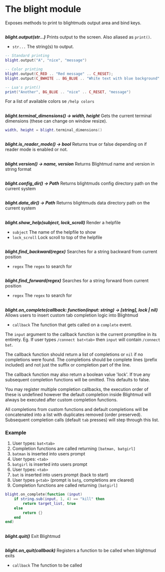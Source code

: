 # The blight module

Exposes methods to print to blightmuds output area and bind keys.

##

***blight.output(str...)***
Prints output to the screen. Also aliased as `print()`.

- `str...`  The string(s) to output.
 
```lua
-- Standard printing
blight.output("A", "nice", "message")

-- Color printing
blight.output(C_RED .. "Red message" .. C_RESET);
blight.output(C_BWHITE .. BG_BLUE .. "White text with blue background" .. C_RESET);

-- Lua's print()
print("Another", BG_BLUE .. "nice" .. C_RESET, "message")
```
For a list of available colors se `/help colors`

##

***blight.terminal_dimensions() -> width, height***
Gets the current terminal dimensions (these can change on window resize).
```lua
width, height = blight.terminal_dimensions()
```

##

***blight.is_reader_mode() -> bool***
Returns true or false depending on if reader mode is enabled or not.

##

***blight.version() -> name, version***
Returns Blightmud name and version in string format

##

***blight.config_dir() -> Path***
Returns blightmuds config directory path on the current system

##

***blight.data_dir() -> Path***
Returns blightmuds data directory path on the current system

##

***blight.show_help(subject, lock_scroll)***
Render a helpfile

- `subject`     The name of the helpfile to show
- `lock_scroll` Lock scroll to top of the helpfile

##

***blight.find_backward(regex)***
Searches for a string backward from current position

- `regex`    The `regex` to search for

##

***blight.find_forward(regex)***
Searches for a string forward from current position

- `regex`    The `regex` to search for

##

***blight.on_complete(callback: function(input: string) -> [string], lock | nil)***
Allows users to insert custom tab completion logic into Blightmud

- `callback`    The function that gets called on a `complete` event. 

The `input` argument to the callback function is the current promptline in its
entirety.  Eg. If user types `/connect bat<tab>` then `input` will contain
`/connect bat`.

The callback function should return a list of completions or `nil` if no
completions were found. The completions should be complete lines (prefix
included) and not just the suffix or completion part of the line.

The callback function may also return a boolean value 'lock'. If true any
subsequent completion functions will be omitted. This defaults to false.

You may register multiple completion callbacks, the execution order of these is
undefined however the default completion inside Blightmud will always be
executed after custom completion functions.

All completions from custom functions and default completions will be
concatenated into a list with duplicates removed (order preserved). Subsequent
completion calls (default `tab` presses) will step through this list.

### Example
1. User types: `bat<tab>`
2. Completion functions are called returning `[batman, batgirl]`
3. `batman` is inserted into users prompt
4. User types: `<tab>`
5. `batgirl` is inserted into users prompt
6. User types: `<tab>`
7. `bat` is inserted into users prompt (back to start)
8. User types `g<tab>` (prompt is `batg`, completions are cleared)
9. Completion functions are called returning `[batgirl]`

```lua
blight.on_complete(function (input)
    if string.sub(input, 1, 4) == "kill" then
        return target_list, true
    else
        return {}
    end
end)
```

##

***blight.quit()***
Exit Blightmud

##

***blight.on_quit(callback)***
Registers a function to be called when blightmud exits

- `callback`    The function to be called

##
